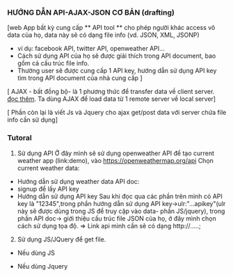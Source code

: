 ### HƯỚNG DẪN API-AJAX-JSON CƠ BẢN (drafting)

[web App bất kỳ cung cấp ** API tool ** cho phép người khác access vô data của họ, data này sẽ có dạng file info (vd. JSON, XML, JSONP)
- ví dụ: facebook API, twitter API, openweather API...
- Cách sử dụng API của họ sẽ được giải thích trong API document, bao gồm cả cấu trúc file info.
- Thường user sẽ được cung cấp 1 API key, hướng dẫn sử dụng API key tìm trong API document của nhà cung cấp ]

[ AJAX - bất đồng bộ- là 1 phương thức để transfer data về client server. 
[đọc thêm](). Ta dùng AJAX để load data từ 1 remote server về local server]

[ Phần còn lại là viết Js và Jquery cho ajax get/post data với server chứa file info cần sử dụng]


### Tutoral
1. Sử dụng API
Ở đây mình sẽ sử dụng openweather API để tạo current weather app (link:demo), vào https://openweathermap.org/api
Chọn current weather data: 
- Hướng dẫn sử dụng weather data API doc: 
- signup để lấy API key
- Hướng dẫn sử dụng API key
Sau khi đọc qua các phần trên mình có API key là "12345",trong phần hướng dẫn sử dụng API key->ulr:"...apikey"(ulr này sẽ được dùng trong JS để truy cập vào data- phần JS/jquery), trong phần API doc-> giới thiệu cấu trúc file JSON của họ, ở đây mình chọn cách sử dụng tọa độ. 
=> Link api mình cần sẽ có dạng http://.....;


2. Sử dụng JS/JQuery để get file.

- Nếu dùng JS

- Nếu dùng Jquery

